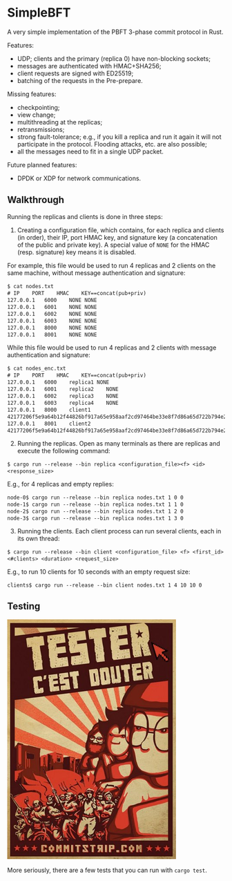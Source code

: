 # SimpleBFT

A very simple implementation of the PBFT 3-phase commit protocol in Rust.

Features:
 - UDP; clients and the primary (replica 0) have non-blocking sockets;
 - messages are authenticated with HMAC+SHA256;
 - client requests are signed with ED25519;
 - batching of the requests in the Pre-prepare.

Missing features:
 - checkpointing;
 - view change;
 - multithreading at the replicas;
 - retransmissions;
 - strong fault-tolerance; e.g., if you kill a replica and run it again it will
 not participate in the protocol. Flooding attacks, etc. are also possible;
 - all the messages need to fit in a single UDP packet.

Future planned features:
 - DPDK or XDP for network communications.

## Walkthrough

Running the replicas and clients is done in three steps:

1) Creating a configuration file, which contains, for each replica and clients
(in order), their IP, port HMAC key, and signature key (a concatenation of the
public and private key). A special value of `NONE` for the HMAC (resp.
signature) key means it is disabled.

For example, this file would be used to run 4 replicas and 2 clients on the same machine, without message authentication and signature:
```
$ cat nodes.txt
# IP	PORT	HMAC	KEY==concat(pub+priv)
127.0.0.1	6000	NONE NONE
127.0.0.1	6001	NONE NONE
127.0.0.1	6002	NONE NONE
127.0.0.1	6003	NONE NONE
127.0.0.1	8000	NONE NONE
127.0.0.1	8001	NONE NONE
```

While this file would be used to run 4 replicas and 2 clients with message authentication and signature:
```
$ cat nodes_enc.txt
# IP	PORT	HMAC	KEY==concat(pub+priv)
127.0.0.1	6000	replica1 NONE
127.0.0.1	6001	replica2	NONE
127.0.0.1	6002	replica3	NONE
127.0.0.1	6003	replica4	NONE
127.0.0.1	8000	client1	42177206f5e9a64b12f44826bf917a65e958aaf2cd97464be33e8f7d86a65d722b794e21f3fd0ac8bdef1172f4f6cb1405043e469d33b812342a8a8f41b882c5
127.0.0.1	8001	client2	42177206f5e9a64b12f44826bf917a65e958aaf2cd97464be33e8f7d86a65d722b794e21f3fd0ac8bdef1172f4f6cb1405043e469d33b812342a8a8f41b882c5
```

2) Running the replicas. Open as many terminals as there are replicas and execute the following command:
```
$ cargo run --release --bin replica <configuration_file><f> <id> <response_size>
```

E.g., for 4 replicas and empty replies:
```
node-0$ cargo run --release --bin replica nodes.txt 1 0 0
node-1$ cargo run --release --bin replica nodes.txt 1 1 0
node-2$ cargo run --release --bin replica nodes.txt 1 2 0
node-3$ cargo run --release --bin replica nodes.txt 1 3 0
```

3) Running the clients. Each client process can run several clients, each in its own thread:
```
$ cargo run --release --bin client <configuration_file> <f> <first_id> <#clients> <duration> <request_size>
```

E.g., to run 10 clients for 10 seconds with an empty request size:
```
clients$ cargo run --release --bin client nodes.txt 1 4 10 10 0
```

## Testing

![Testing is doubting](testing.jpg)

More seriously, there are a few tests that you can run with `cargo test`.
